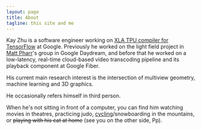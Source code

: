```yaml
---
layout: page
title: About
tagline: this site and me
---
```


Kay Zhu is a software engineer working on [XLA TPU compiler for TensorFlow](https://www.tensorflow.org/performance/xla/) at Google. Previously he worked on the light field project in [Matt Pharr](http://pharr.org/matt/)'s group in Google Daydream, and before that he worked on a low-latency, real-time cloud-based video transcoding pipeline and its playback component at Google Fiber.

His current main research interest is the intersection of multiview geometry, machine learning and 3D graphics.

He occasionally refers himself in third person.


When he's not sitting in front of a computer, you can find him watching movies
in theatres, practicing judo, [cycling](https://www.strava.com/athletes/kayzhu)/snowboarding in the mountains, or <del>playing
with his cat at home</del> (see you on the other side, Pp).
